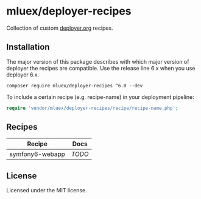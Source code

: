 # mluex/deployer-recipes

Collection of custom [deployer.org](https://deployer.org/) recipes.

## Installation

The major version of this package describes with which major version of deployer the recipes are compatible.
Use the release line 6.x when you use deployer 6.x.

```shell
composer require mluex/deployer-recipes ^6.0 --dev
```

To include a certain recipe (e.g. recipe-name) in your deployment pipeline:

```php
require 'vendor/mluex/deployer-recipes/recipe/recipe-name.php';
```

## Recipes

| Recipe          | Docs   |
|-----------------|--------|
| symfony6-webapp | _TODO_ |

## License

Licensed under the MIT license.
